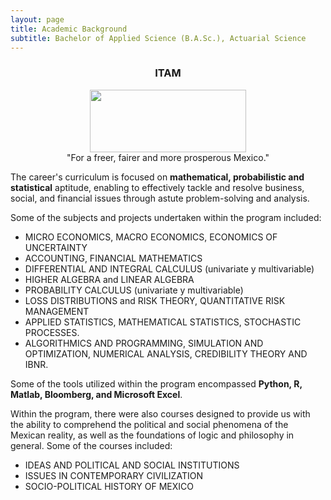 ```yaml
---
layout: page
title: Academic Background
subtitle: Bachelor of Applied Science (B.A.Sc.), Actuarial Science
---
```


<center>
<h3>ITAM</h3>
<figure>
  <img src="https://upload.wikimedia.org/wikipedia/commons/d/d9/Logo_del_ITAM.svg" 
    width = "250" height ="100"/>
  <figcaption>"For a freer, fairer and more prosperous Mexico."</figcaption>
</figure>
</center>

The career's curriculum is focused on **mathematical, probabilistic and statistical** aptitude, enabling to effectively tackle and resolve business, social, and financial issues through astute problem-solving and analysis.

Some of the subjects and projects undertaken within the program included:

- MICRO ECONOMICS, MACRO ECONOMICS, ECONOMICS OF UNCERTAINTY
- ACCOUNTING, FINANCIAL MATHEMATICS
- DIFFERENTIAL AND INTEGRAL CALCULUS (univariate y multivariable)
- HIGHER ALGEBRA and LINEAR ALGEBRA
- PROBABILITY CALCULUS (univariate y multivariable)
- LOSS DISTRIBUTIONS and RISK THEORY, QUANTITATIVE RISK MANAGEMENT
- APPLIED STATISTICS, MATHEMATICAL STATISTICS, STOCHASTIC PROCESSES.
- ALGORITHMICS AND PROGRAMMING, SIMULATION AND OPTIMIZATION, NUMERICAL ANALYSIS, CREDIBILITY THEORY AND IBNR.

Some of the tools utilized within the program encompassed **Python, R, Matlab, Bloomberg, and Microsoft Excel**.

Within the program, there were also courses designed to provide us with the ability to comprehend the political and social phenomena of the Mexican reality, as well as the foundations of logic and philosophy in general. Some of the courses included:

- IDEAS AND POLITICAL AND SOCIAL INSTITUTIONS
- ISSUES IN CONTEMPORARY CIVILIZATION
- SOCIO-POLITICAL HISTORY OF MEXICO